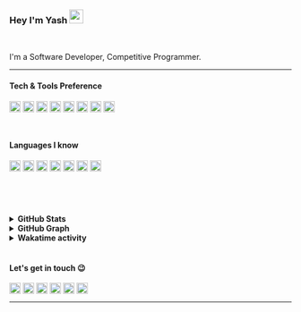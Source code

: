 ### Hey I'm Yash <img src="https://camo.githubusercontent.com/e8e7b06ecf583bc040eb60e44eb5b8e0ecc5421320a92929ce21522dbc34c891/68747470733a2f2f6d656469612e67697068792e636f6d2f6d656469612f6876524a434c467a6361737252346961377a2f67697068792e676966" height="25">
<br> 

I'm a Software Developer, Competitive Programmer.

---

#### Tech & Tools Preference
 <img src="https://img.shields.io/badge/react-%2320232a.svg?style=for-the-badge&logo=react&logoColor=%2361DAFB" height="20" align="center">  <img src="https://img.shields.io/badge/firebase-%23039BE5.svg?style=for-the-badge&logo=firebase" height="20" align="center" > <img src="https://img.shields.io/badge/mongodb-%23F24E1E.svg?style=for-the-badge&logo=mongodb&logoColor=white" height="20" align="center" >  <img src="https://img.shields.io/badge/VisualStudioCode-0078d7.svg?style=for-the-badge&logo=visual-studio-code&logoColor=white" height="20" align="center" > <img src="https://img.shields.io/badge/git-%23F05033.svg?style=for-the-badge&logo=git&logoColor=white" height="20" align="center" > <img src="https://img.shields.io/badge/github-%23121011.svg?style=for-the-badge&logo=github&logoColor=white" height="20" align="center" >  <img src="https://img.shields.io/badge/Node.js-339933?style=for-the-badge&logo=nodedotjs&logoColor=white" height="20" align="center" > <img src="https://img.shields.io/badge/Express.js-000000?style=for-the-badge&logo=express&logoColor=white" height="20" align="center" >

<br>

#### Languages I know

<img src="https://img.shields.io/badge/c-%2300599C.svg?style=for-the-badge&logo=c&logoColor=white" height="20" align="center" > <img src="https://img.shields.io/badge/c++-%2300599C.svg?style=for-the-badge&logo=c%2B%2B&logoColor=white" height="20" align="center" >  <img src="https://img.shields.io/badge/HTML5-E34F26?style=for-the-badge&logo=html5&logoColor=white" height="20" align="center" > <img src="https://img.shields.io/badge/CSS3-1572B6?style=for-the-badge&logo=css3&logoColor=white" height="20" align="center" > <img src="https://img.shields.io/badge/JavaScript-323330?style=for-the-badge&logo=javascript&logoColor=F7DF1E" height="20" align="center" >  <img src="https://img.shields.io/badge/typescript-%23007ACC.svg?style=for-the-badge&logo=typescript&logoColor=white" height="20" align="center" >  <img src="https://img.shields.io/badge/java-%23ED8B00.svg?style=for-the-badge&logo=java&logoColor=white" height="20" align="center" >

<br>
<p align="center" >
  <!-- Profile Views Stats -->
  <img align="center" src="https://komarev.com/ghpvc/?username=mishrayash123" alt="" />
</p>
<br>
<details>	
  <summary><b> GitHub Stats</b></summary>

  <br />
  <img height="180em" src="https://github-readme-stats.vercel.app/api?username=mishrayash123&show_icons=true&hide_border=true&&count_private=true&include_all_commits=true" />
  <img height="180em" src="https://github-readme-stats.vercel.app/api/top-langs/?username=mishrayash123&exclude_repo=KNN-Image-Classification&show_icons=true&hide_border=true&layout=compact&langs_count=8"/>
</details>

<details>
	<summary><b> GitHub Graph</b></summary>
	<img src="https://activity-graph.herokuapp.com/graph?username=mishrayash123&theme=minimal" />
</details>
<details>
	<summary><b> Wakatime activity</b></summary>
	<a href="https://wakatime.com" ><img height="480em" src="https://wakatime.com/share/@46185a87-facf-402b-a613-55f892c37078/b24d28d9-af76-4657-9717-443107ffb0d6.png" /></a>
	<a href="https://wakatime.com"><img height="480em" src="https://wakatime.com/share/@46185a87-facf-402b-a613-55f892c37078/0108c60e-9422-4630-a775-ca3622cf13be.png" /></a>
</details>

<br>

#### Let's get in touch :wink:
[<img src="https://img.shields.io/static/v1?label=&message=Portfolio&style=flat-square&color=brightgreen&logo=flickr" height="20" align="center">](https://yash-mauve.vercel.app/) [<img src="https://img.shields.io/badge/Gmail-D14836?style=for-the-badge&logo=gmail&logoColor=white" height="20" align="center" >](https://mail.google.com/mail/?view=cm&fs=1&to=mishrayash@3778@gmail.com) [<img src="https://img.shields.io/badge/linkedin-%230077B5.svg?style=for-the-badge&logo=linkedin&logoColor=white" height="20" align="center" >](https://www.linkedin.com/in/yash-kumar-mishra-60b490202/) [<img src="https://img.shields.io/badge/Facebook-%231877F2.svg?style=for-the-badge&logo=Facebook&logoColor=white" height="20" align="center" >](https://www.facebook.com/profile.php?id=100024594800462) [<img src="https://img.shields.io/badge/yashmishra_0923-%23E4405F.svg?style=for-the-badge&logo=Instagram&logoColor=white" height="20" align="center" >](https://www.instagram.com/yash_mishra_0923/) [<img src="https://img.shields.io/badge/@YashMis29565569-%231DA1F2.svg?style=for-the-badge&logo=Twitter&logoColor=white" height="20" align="center" >](https://twitter.com/YashMis29565569?t=4uHtan2dOpWddqchGEJzsA&s=08)

---
